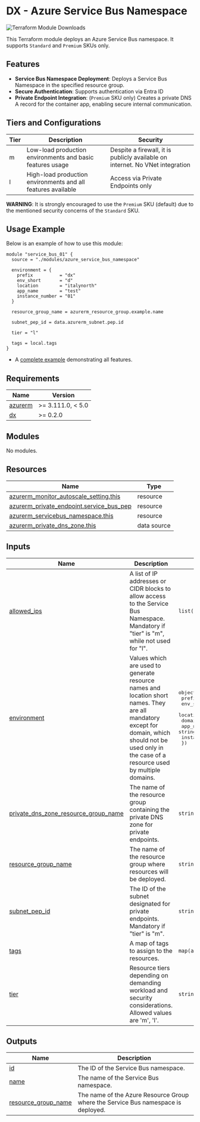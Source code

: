 # DX - Azure Service Bus Namespace

![Terraform Module Downloads](https://img.shields.io/terraform/module/dm/pagopa-dx/azure-service-bus-namespace/azurerm?logo=terraform&label=downloads&cacheSeconds=5000&link=https%3A%2F%2Fregistry.terraform.io%2Fmodules%2Fpagopa-dx%2Fazure-service-bus-namespace%2Fazurerm%2Flatest)

This Terraform module deploys an Azure Service Bus namespace. It supports `Standard` and `Premium` SKUs only.

## Features

- **Service Bus Namespace Deployment**: Deploys a Service Bus Namespace in the specified resource group.
- **Secure Authentication**: Supports authentication via Entra ID
- **Private Endpoint Integration**: (`Premium` SKU only) Creates a private DNS A record for the container app, enabling secure internal communication.

## Tiers and Configurations

| Tier | Description                                                  | Security                                                                      |
|------|--------------------------------------------------------------|-------------------------------------------------------------------------------|
| m    | Low-load production environments and basic features usage    | Despite a firewall, it is publicly available on internet. No VNet integration |
| l    | High-load production environments and all features available | Access via Private Endpoints only                                             |

**WARNING**: It is strongly encouraged to use the `Premium` SKU (default) due to the mentioned security concerns of the `Standard` SKU.

## Usage Example

Below is an example of how to use this module:

```hcl
module "service_bus_01" {
  source = "./modules/azure_service_bus_namespace"

  environment = {
    prefix          = "dx"
    env_short       = "d"
    location        = "italynorth"
    app_name        = "test"
    instance_number = "01"
  }

  resource_group_name = azurerm_resource_group.example.name

  subnet_pep_id = data.azurerm_subnet.pep.id

  tier = "l"

  tags = local.tags
}
```

- A [complete example](https://github.com/pagopa-dx/terraform-azurerm-azure-services-bus-namespace/tree/main/examples/complete) demonstrating all features.

<!-- markdownlint-disable -->
<!-- BEGIN_TF_DOCS -->
## Requirements

| Name | Version |
|------|---------|
| <a name="requirement_azurerm"></a> [azurerm](#requirement\_azurerm) | >= 3.111.0, < 5.0 |
| <a name="requirement_dx"></a> [dx](#requirement\_dx) | >= 0.2.0 |

## Modules

No modules.

## Resources

| Name | Type |
|------|------|
| [azurerm_monitor_autoscale_setting.this](https://registry.terraform.io/providers/hashicorp/azurerm/latest/docs/resources/monitor_autoscale_setting) | resource |
| [azurerm_private_endpoint.service_bus_pep](https://registry.terraform.io/providers/hashicorp/azurerm/latest/docs/resources/private_endpoint) | resource |
| [azurerm_servicebus_namespace.this](https://registry.terraform.io/providers/hashicorp/azurerm/latest/docs/resources/servicebus_namespace) | resource |
| [azurerm_private_dns_zone.this](https://registry.terraform.io/providers/hashicorp/azurerm/latest/docs/data-sources/private_dns_zone) | data source |

## Inputs

| Name | Description | Type | Default | Required |
|------|-------------|------|---------|:--------:|
| <a name="input_allowed_ips"></a> [allowed\_ips](#input\_allowed\_ips) | A list of IP addresses or CIDR blocks to allow access to the Service Bus Namespace. Mandatory if "tier" is "m", while not used for "l". | `list(string)` | `null` | no |
| <a name="input_environment"></a> [environment](#input\_environment) | Values which are used to generate resource names and location short names. They are all mandatory except for domain, which should not be used only in the case of a resource used by multiple domains. | <pre>object({<br/>    prefix          = string<br/>    env_short       = string<br/>    location        = string<br/>    domain          = optional(string)<br/>    app_name        = string<br/>    instance_number = string<br/>  })</pre> | n/a | yes |
| <a name="input_private_dns_zone_resource_group_name"></a> [private\_dns\_zone\_resource\_group\_name](#input\_private\_dns\_zone\_resource\_group\_name) | The name of the resource group containing the private DNS zone for private endpoints. | `string` | `null` | no |
| <a name="input_resource_group_name"></a> [resource\_group\_name](#input\_resource\_group\_name) | The name of the resource group where resources will be deployed. | `string` | n/a | yes |
| <a name="input_subnet_pep_id"></a> [subnet\_pep\_id](#input\_subnet\_pep\_id) | The ID of the subnet designated for private endpoints. Mandatory if "tier" is "m". | `string` | `null` | no |
| <a name="input_tags"></a> [tags](#input\_tags) | A map of tags to assign to the resources. | `map(any)` | n/a | yes |
| <a name="input_tier"></a> [tier](#input\_tier) | Resource tiers depending on demanding workload and security considerations. Allowed values are 'm', 'l'. | `string` | `"l"` | no |

## Outputs

| Name | Description |
|------|-------------|
| <a name="output_id"></a> [id](#output\_id) | The ID of the Service Bus namespace. |
| <a name="output_name"></a> [name](#output\_name) | The name of the Service Bus namespace. |
| <a name="output_resource_group_name"></a> [resource\_group\_name](#output\_resource\_group\_name) | The name of the Azure Resource Group where the Service Bus namespace is deployed. |
<!-- END_TF_DOCS -->
